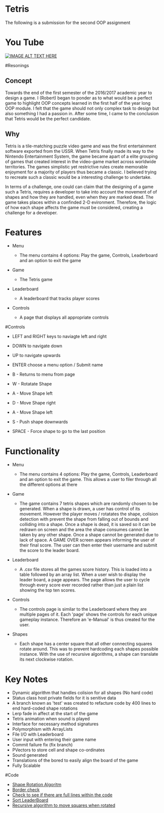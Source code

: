 # Tetris
The following is a submission for the second OOP assignment

# You Tube

[![IMAGE ALT TEXT HERE](https://img.youtube.com/vi/pcpbPGe3xXg/0.jpg)](https://www.youtube.com/watch?v=pcpbPGe3xXg)

#Resonings

## Concept
Towards the end of the first semester of the 2016/2017 academic year to design a game. I (Robert) began to ponder as to what would be a perfect game to highlight OOP concepts learned in the first half of the year long OOP module. I felt that the game should not only complex task to design but also something I had a passion in. After some time, I came to the conclusion that Tetris would be the perfect candidate.

## Why
Tetris is a tile-matching puzzle video game and was the first entertainment software exported from the USSR. When Tetris finally made its way to the Nintendo Entertainment System, the game became apart of a elite grouping of games that created interest in the video-game market across worldwide territories. The games simplistic yet restrictive rules create memorable enjoyment for a majority of players thus became a classic. I believed trying to recreate such a classic would be a interesting challenge to undertake.

In terms of a challenge, one could can claim that the designing of a game such a Tetris, requires a developer to take into account the movement of of shapes and how they are handled, even when they are marked dead. The game takes places within a confinded 2-D evironment. Therefore, the logic of how each shape affects the game must be considered, creating a challenge for a developer.

# Features

* Menu
  * The menu contains 4 options: Play the game, Controls, Leaderboard and an option to exit the game

* Game
  * The Tetris game

* Leaderboard
  * A leaderboard that tracks player scores

* Controls
  * A page that displays all appropriate controls

#Controls

* LEFT and RIGHT keys to naviagte left and right
* DOWN to navigate down
* UP to navigate upwards
* ENTER choose a menu option  / Submit name
* B - Returns to menu from page

* W - Rotatate Shape
* A - Move Shape left
* D - Move Shape right
* A - Move Shape left
* S - Push shape downwards
* SPACE - Force shape to go to the last position

# Functionality

* Menu
  * The menu contains 4 options: Play the game, Controls, Leaderboard and an option to exit the game. This allows a user to filer through all the different options at there 

* Game
  * The game contains 7 tetris shapes which are randomly chosen to be generated. When a shape is drawn, a user has control of its movement. However the player moves / rotatates the shape, colision detection with prevent the shape from falling out of bounds and colliding into a shape. Once a shape is dead, it is saved so it can be redrawn on screen and the area the shape consumes cannot be taken by any other shape. Once a shape cannot be generated due to lack of space. A GAME OVER screen appears informing the user of their final score. The user can then enter their username and submit the score to the leader board.

* Leaderboard
  * A .csv file stores all the games score history. This is loaded into a table followed by an array list. When a user wish to display the leader board, a page appears. The page allows the user to cycle through every score ever recorded rather than just a plain list showing the top ten scores.

* Controls
  * The controls page is similar to the Leaderboard where they are multiple pages of it. Each 'page' shows the controls for each unique gameplay instance. Therefore an 'e-Manual' is thus created for the user.

* Shapes
  * Each shape has a center square that all other connecting squares rotate around. This was to prevent hardcoding each shapes possible instance. With the use of recursive algorithms, a shape can translate its next clockwise rotation.
 
# Key Notes  

* Dynamic algorithm that handles colision for all shapes (No hard code)
* Status class host private fields for it is senitive data
* A branch known as 'test' was created to refacture code by 400 lines to end hard-coded shape rotations
* Lerp fade in affect at the start of the game
* Tetris animation when sound is played
* Interface for necessary method signatures
* Polymorphism with ArrayLists
* File I/O with Leaderboard
* User input with entering their game name
* Commit failure fix (fix branch)
* PVectors to store cell and shape co-ordinates
* Sound generated
* Translations of the bored to easily align the board of the game
* Fully Scalable

#Code

* [Shape Rotation Algoritm](https://github.com/robertjwvaughan/Tetris/blob/master/Shapes.pde#L244)
* [Border check](https://github.com/robertjwvaughan/Tetris/blob/master/Square.pde#L122)
* [Check to see if there are full lines within the code](https://github.com/robertjwvaughan/Tetris/blob/master/Tetris.pde#L423)
* [Sort LeaderBoard](https://github.com/robertjwvaughan/Tetris/blob/master/Status.pde#L402)
* [Recursive algorithm to move squares when rotated](https://github.com/robertjwvaughan/Tetris/blob/master/Shapes.pde#L336)